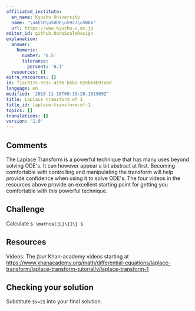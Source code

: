 ```yaml
---
affiliated_institute:
  en_name: Kyushu University
  name: "\u4E5D\u5DDE\u5927\u5B66"
  url: https://www.kyushu-u.ac.jp
editor_id: github.NanoScaleDesign
explanation:
  answer:
    Numeric:
      number: '0.5'
      tolerance:
        percent: '0.1'
  resources: {}
extra_resources: {}
id: f1ac917c-551c-4196-b5ba-82eb64b91a8d
language: en
modified: '2018-11-16T00:18:28.181569Z'
title: Laplace transform of 1
title_id: laplace-transform-of-1
topics: []
translations: {}
version: '1.0'
---
```


## Comments
The Laplace Transform is a powerful technique that has many uses beyond solving ODE's. It can however appear a bit abstract at first. Becoming comfortable with controlling and manipulating the transform will help provide confidence when using it to solve ODE's. The four videos in the resources above provide an excellent starting point for getting you comfortable with this powerful technique.

## Challenge
Calculate `$ \mathcal{L}\{1\} $`

## Resources
Videos: The *four* Khan-academy videos starting at https://www.khanacademy.org/math/differential-equations/laplace-transform/laplace-transform-tutorial/v/laplace-transform-1

## Checking your solution
Substitute `$s=2$` into your final solution.
